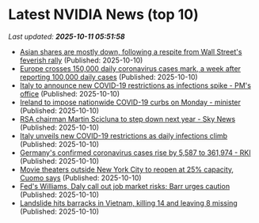 # Latest NVIDIA News (top 10)
_Last updated: **2025-10-11 05:51:58**_

- [Asian shares are mostly down, following a respite from Wall Street's feverish rally](https://apnews.com/article/stocks-markets-rates-ai-f2c8bcc1f46043ab504cf4b0281e3401) (Published: 2025-10-10)
- [Europe crosses 150,000 daily coronavirus cases mark, a week after reporting 100,000 daily cases](https://biztoc.com/x/700203509231b9b0) (Published: 2025-10-10)
- [Italy to announce new COVID-19 restrictions as infections spike - PM's office](https://biztoc.com/x/c0b7f717c84df10b) (Published: 2025-10-10)
- [Ireland to impose nationwide COVID-19 curbs on Monday - minister](https://biztoc.com/x/dd7c19400d60b1ed) (Published: 2025-10-10)
- [RSA chairman Martin Scicluna to step down next year - Sky News](https://biztoc.com/x/a830c2c88221015c) (Published: 2025-10-10)
- [Italy unveils new COVID-19 restrictions as daily infections climb](https://biztoc.com/x/e82cd4432a125d4f) (Published: 2025-10-10)
- [Germany's confirmed coronavirus cases rise by 5,587 to 361,974 - RKI](https://biztoc.com/x/13cb2883c6478244) (Published: 2025-10-10)
- [Movie theaters outside New York City to reopen at 25% capacity, Cuomo says](https://biztoc.com/x/77414eaaf10aac76) (Published: 2025-10-10)
- [Fed's Williams, Daly call out job market risks; Barr urges caution](https://biztoc.com/x/e365d7024f1baa7a) (Published: 2025-10-10)
- [Landslide hits barracks in Vietnam, killing 14 and leaving 8 missing](https://biztoc.com/x/12d2d015e6439588) (Published: 2025-10-10)
